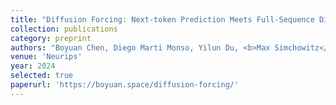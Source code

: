 ```yaml
---
title: "Diffusion Forcing: Next-token Prediction Meets Full-Sequence Diffusion"
collection: publications
category: preprint
authors: "Boyuan Chen, Diego Marti Monso, Yilun Du, <b>Max Simchowitz</b>, Russ Tedrake, Vincent Sitzmann"
venue: 'Neurips'
year: 2024
selected: true
paperurl: 'https://boyuan.space/diffusion-forcing/'
---
```



